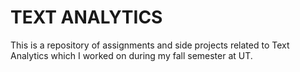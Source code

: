 # TEXT ANALYTICS

This is a repository of assignments and side projects related to Text Analytics which I worked on during my fall semester at UT.
